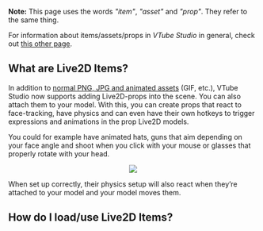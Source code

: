 **Note:** This page uses the words _"item"_, _"asset"_ and _"prop"_. They refer to the same thing. 

For information about items/assets/props in _VTube Studio_ in general, check out [this other page](https://github.com/DenchiSoft/VTubeStudio/wiki/Item-System).

## What are Live2D Items?

In addition to [normal PNG, JPG and animated assets](https://github.com/DenchiSoft/VTubeStudio/wiki/Item-System) (GIF, etc.), VTube Studio now supports adding Live2D-props into the scene. You can also attach them to your model. With this, you can create props that react to face-tracking, have physics and can even have their own hotkeys to trigger expressions and animations in the prop Live2D models.

You could for example have animated hats, guns that aim depending on your face angle and shoot when you click with your mouse or glasses that properly rotate with your head.

<p align="center">
  <img src="https://raw.githubusercontent.com/wiki/DenchiSoft/VTubeStudio/img/pudding_head_gif.gif" />
</p>

When set up correctly, their physics setup will also react when they’re attached to your model and your model moves them.

## How do I load/use Live2D Items?